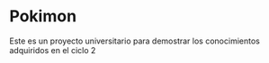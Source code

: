 # Pokimon
Este es un proyecto universitario para demostrar los conocimientos adquiridos en el ciclo 2
